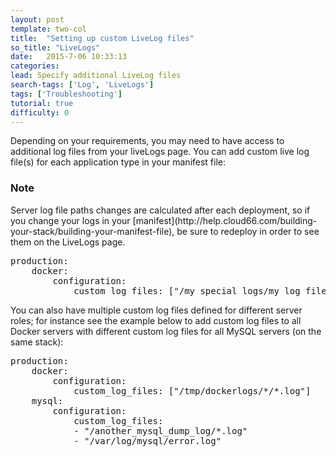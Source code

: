 ```yaml
---
layout: post
template: two-col
title:  "Setting up custom LiveLog files"
so_title: "LiveLogs"
date:   2015-7-06 10:33:13
categories:
lead: Specify additional LiveLog files
search-tags: ['Log', 'LiveLogs']
tags: ['Troubleshooting']
tutorial: true
difficulty: 0
---
```


Depending on your requirements, you may need to have access to additional log files from your liveLogs page. You can add custom live log file(s) for each application type in your manifest file:

<div class="notice">
        <h3>Note</h3>
        <p>Server log file paths changes are calculated after each deployment, so if you change your logs in your [manifest](http://help.cloud66.com/building-your-stack/building-your-manifest-file), be sure to redeploy in order to see them on the LiveLogs page.</p>
</div>


<pre class="prettyprint">
production:   
    docker:
        configuration:
            custom_log_files: ["/my_special_logs/my_log_file"]                       
</pre>

You can also have multiple custom log files defined for different server roles; for instance see the example below to add custom log files to all Docker servers with different custom log files for all MySQL servers (on the same stack):

<pre class="prettyprint">
production:   
    docker:
        configuration:
            custom_log_files: ["/tmp/dockerlogs/*/*.log"]
    mysql:                    
        configuration:
            custom_log_files:
            - "/another_mysql_dump_log/*.log"
            - "/var/log/mysql/error.log"
</pre>